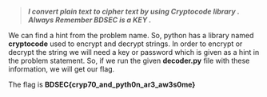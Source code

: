 >***I convert plain text to cipher text by using Cryptocode library . Always Remember BDSEC is a KEY .***

We can find a hint from the problem name. So, python has a library named **cryptocode** used to encrypt and decrypt strings. In order to encrypt or decrypt the string we will need a key or password which is given as a hint in the problem statement. So, if we run the given **decoder.py** file with these information, we will get our flag.

The flag is **BDSEC{cryp70_and_pyth0n_ar3_aw3s0me}**